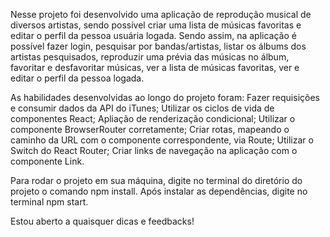   Nesse projeto foi desenvolvido uma aplicação de reprodução musical de diversos artistas, sendo possível criar uma lista de músicas favoritas e editar o perfil da pessoa usuária logada. Sendo assim, na aplicação é possível fazer login, pesquisar por bandas/artistas, listar os álbums dos artistas pesquisados, reproduzir uma prévia das músicas no álbum, favoritar e desfavoritar músicas, ver a lista de músicas favoritas, ver e editar o perfil da pessoa logada.
  
  As habilidades desenvolvidas ao longo do projeto foram: Fazer requisições e consumir dados da API do iTunes; Utilizar os ciclos de vida de componentes React; Apliação de renderização condicional; Utilizar o componente BrowserRouter corretamente; Criar rotas, mapeando o caminho da URL com o componente correspondente, via Route; Utilizar o Switch do React Router; Criar links de navegação na aplicação com o componente Link.
  
  Para rodar o projeto em sua máquina, digite no terminal do diretório do projeto o comando npm install. Após instalar as dependências, digite no terminal npm start.

Estou aberto a quaisquer dicas e feedbacks!
